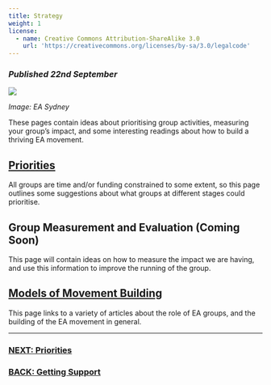 ```yaml
---
title: Strategy
weight: 1
license:
  - name: Creative Commons Attribution-ShareAlike 3.0
    url: 'https://creativecommons.org/licenses/by-sa/3.0/legalcode'
---
```

### _Published 22nd September_

<p class="large_image_wrapper">
<img src="/img/takeactioneasydney.png" />
</p>

_Image: EA Sydney_

These pages contain ideas about prioritising group activities, measuring your group’s impact, and some interesting readings about how to build a thriving EA movement.

## [Priorities](/tips/articles/priorities/)

All groups are time and/or funding constrained to some extent, so this page outlines some suggestions about what groups at different stages could prioritise. 

## Group Measurement and Evaluation (Coming Soon)

This page will contain ideas on how to measure the impact we are having, and use this information to improve the running of the group. 

## [Models of Movement Building](/tips/articles/models/) 

This page links to a variety of articles about the role of EA groups, and the building of the EA movement in general.  

<hr>

### [NEXT: Priorities](/tips/articles/priorities)

### [BACK: Getting Support](/tips/support/)
